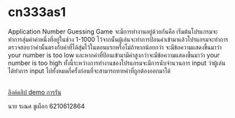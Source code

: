# cn333as1
<div> Application Number Guessing Game จะมีการทำงานอยู่ด้วยกันคือ เริ่มต้นโปรแกรมจะทำการสุ่มค่าค่าหนึ่งที่อยู่ในช่วง 1-1000 ไว้จากนั้นผู้เล่นจะทำการป้อนค่าเข้ามาแล้วโปรแกรมจะทำการตรวจสอบว่าค่านั้นตรงกับค่าที่ได้สุ่มไว้ในตอนแรกหรือไม่ถ้าหากน้อยกว่า จะมีข้อความแสดงขึ้นมาว่า your number is too low และหากค่าที่ป้อนเข้ามามีค่าสูงกว่าจะมีข้อความแสดงขึ้นมาว่า your number is too high ทั้งนี้ระหว่างการทำงานของโปรแกรมจะมีการนับจำนวนการ input ว่าผู้เล่นได้ทำการ input ไปทั้งหมดกี่ครั้งก่อนที่จะสามารถทายค่าที่ถูกต้องออกมาได้ <div>
<br>

[ลิงค์คลิป demo การรัน ](https://youtu.be/sA_fQXoBE0Y)
<p> นาย รเณศ ชูเผือก 6210612864 </p>
